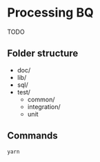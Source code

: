# Processing BQ

TODO

## Folder structure

- doc/
- lib/
- sql/
- test/
    - common/
    - integration/
    - unit

## Commands

```
yarn
```